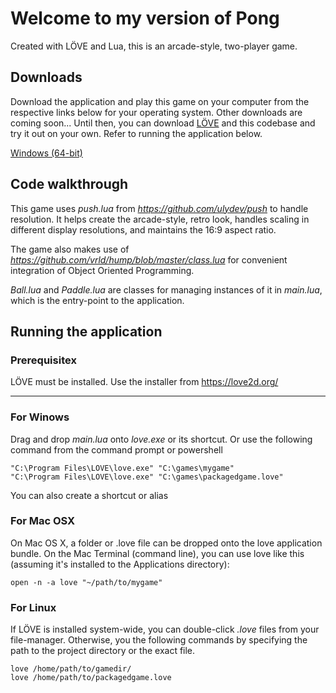 # Welcome to my version of Pong
Created with LÖVE and Lua, this is an arcade-style, two-player game.

## Downloads
Download the application and play this game on your computer from the respective links below for your operating system. Other downloads are coming soon... Until then, you can download [LÖVE](https://love2d.org/) and this codebase and try it out on your own. Refer to running the application below.

[Windows (64-bit)](https://storage.googleapis.com/www.adityaone.com/pong.exe)

## Code walkthrough
This game uses *push.lua* from *https://github.com/ulydev/push* to handle resolution. It helps create the arcade-style, retro look, handles scaling in different display resolutions, and maintains the 16:9 aspect ratio.

The game also makes use of *https://github.com/vrld/hump/blob/master/class.lua* for convenient integration of Object Oriented Programming.

*Ball.lua* and *Paddle.lua* are classes for managing instances of it in *main.lua*, which is the entry-point to the application.

## Running the application
### Prerequisitex
LÖVE must be installed. Use the installer from <https://love2d.org/>

***
### For Winows
Drag and drop *main.lua* onto *love.exe* or its shortcut. Or use the following command from the command prompt or powershell
    
    "C:\Program Files\LOVE\love.exe" "C:\games\mygame"
    "C:\Program Files\LOVE\love.exe" "C:\games\packagedgame.love"
You can also create a shortcut or alias

### For Mac OSX
On Mac OS X, a folder or .love file can be dropped onto the love application bundle. On the Mac Terminal (command line), you can use love like this (assuming it's installed to the Applications directory):
    
    open -n -a love "~/path/to/mygame"

### For Linux
If LÖVE is installed system-wide, you can double-click *.love* files from your file-manager. Otherwise, you the following commands by specifying the path to the project directory or the exact file.
    
    love /home/path/to/gamedir/
    love /home/path/to/packagedgame.love
